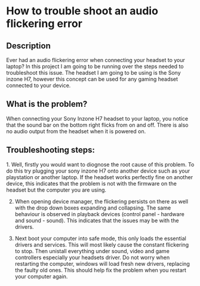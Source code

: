 <h1>How to trouble shoot an audio flickering error</h1>


<h2>Description</h2>
Ever had an audio flickering error when connecting your headset to your laptop? In this project I am going to be running over the steps needed to troubleshoot this issue. The headset I am going to be using is the Sony inzone H7, however this concept can be used for any gaming headset connected to your device.
<br />



<h2>What is the problem? </h2>
When connecting your Sony Inzone H7 headset to your laptop, you notice that the sound bar on the bottom right flicks from on and off. There is also no audio output from the headset when it is powered on. 

<h2>Troubleshooting steps:</h2>
1. Well, firstly you would want to diognose the root cause of this problem. To do this try plugging your sony inzone H7 onto another device such as your playstation or another laptop. If the headset works perfectly fine on another device, this indicates that the problem is not with the firmware on the headset but the computer you are using.

2. When opening device manager, the flickering persists on there as well with the drop down boxes expanding and collapsing. The same behaviour is observed in playback devices (control panel - hardware and sound -  sound). This indicates that the issues may be with the drivers.

3. Next boot your computer into safe mode, this only loads the essential drivers and services. This will most likely cause the constant flickering to stop. Then unistall everything under sound, video and game controllers especially your headsets driver. Do not worry when restarting the computer, windows will load fresh new drivers, replacing the faulty old ones. This should help fix the problem when you restart your computer again.
